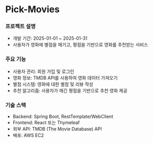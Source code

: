 # Pick-Movies

### 프로젝트 설명

- 개발 기간: 2025-01-01 ~ 2025-01-31
- 사용자가 영화에 별점을 매기고, 평점을 기반으로 영화를 추천받는 서비스

### 주요 기능
- 사용자 관리: 회원 가입 및 로그인
- 영화 정보: TMDB API를 사용하여 영화 데이터 가져오기
- 별점 시스템: 영화에 대한 별점 및 리뷰 작성
- 추천 알고리즘: 사용자가 매긴 평점을 기반으로 추천 영화 제공

### 기술 스택
- Backend: Spring Boot, RestTemplate/WebClient
- Frontend: React 또는 Thymeleaf
- 외부 API: TMDB (The Movie Database) API
- 배포: AWS EC2